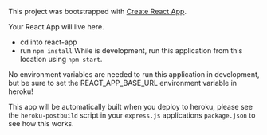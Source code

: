 This project was bootstrapped with [Create React App](https://github.com/facebook/create-react-app).

Your React App will live here.

- cd into react-app
- run `npm install`
  While is development, run this application from this location using `npm start`.


No environment variables are needed to run this application in development, but be sure to set the REACT_APP_BASE_URL environment variable in heroku!

This app will be automatically built when you deploy to heroku, please see the `heroku-postbuild` script in your `express.js` applications `package.json` to see how this works.
